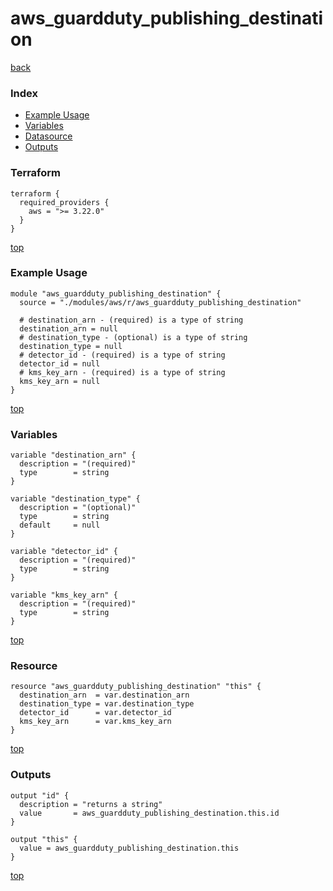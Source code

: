 # aws_guardduty_publishing_destination

[back](../aws.md)

### Index

- [Example Usage](#example-usage)
- [Variables](#variables)
- [Datasource](#datasource)
- [Outputs](#outputs)

### Terraform

```hcl
terraform {
  required_providers {
    aws = ">= 3.22.0"
  }
}
```

[top](#index)

### Example Usage

```hcl
module "aws_guardduty_publishing_destination" {
  source = "./modules/aws/r/aws_guardduty_publishing_destination"

  # destination_arn - (required) is a type of string
  destination_arn = null
  # destination_type - (optional) is a type of string
  destination_type = null
  # detector_id - (required) is a type of string
  detector_id = null
  # kms_key_arn - (required) is a type of string
  kms_key_arn = null
}
```

[top](#index)

### Variables

```hcl
variable "destination_arn" {
  description = "(required)"
  type        = string
}

variable "destination_type" {
  description = "(optional)"
  type        = string
  default     = null
}

variable "detector_id" {
  description = "(required)"
  type        = string
}

variable "kms_key_arn" {
  description = "(required)"
  type        = string
}
```

[top](#index)

### Resource

```hcl
resource "aws_guardduty_publishing_destination" "this" {
  destination_arn  = var.destination_arn
  destination_type = var.destination_type
  detector_id      = var.detector_id
  kms_key_arn      = var.kms_key_arn
}
```

[top](#index)

### Outputs

```hcl
output "id" {
  description = "returns a string"
  value       = aws_guardduty_publishing_destination.this.id
}

output "this" {
  value = aws_guardduty_publishing_destination.this
}
```

[top](#index)